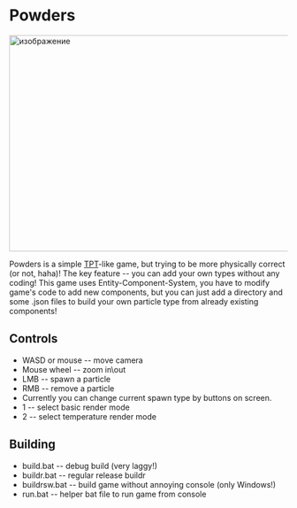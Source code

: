 # Powders
<img width="812" height="391" alt="изображение" src="https://github.com/user-attachments/assets/ba304324-d4f0-455d-ad4e-df7fd92280b8" />


Powders is a simple [TPT](https://github.com/The-Powder-Toy/The-Powder-Toy)-like game, but trying to be more physically correct (or not, haha)! The key feature -- you can add your own types without any coding! 
This game uses Entity-Component-System, you have to modify game's code to add new components, but you can just add a directory and some .json files to build your own particle type from already 
existing components!

## Controls
* WASD or mouse -- move camera
* Mouse wheel -- zoom in\out
* LMB -- spawn a particle
* RMB -- remove a particle
* Currently you can change current spawn type by buttons on screen.
* 1 -- select basic render mode
* 2 -- select temperature render mode

## Building
* build.bat -- debug build (very laggy!)
* buildr.bat -- regular release buildr
* buildrsw.bat -- build game without annoying console (only Windows!)
* run.bat -- helper bat file to run game from console
